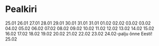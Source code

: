 # Pealkiri

25.01
26.01
27.01
28.01
29.01
30.01
31.01
31.01
01.02
02.02
03.02
03.02
04.02
05.02
06.02
07.02
08.02
09.02
10.02
11.02
12.02
13.02
14.02
15.02
16.02
17.02
18.02
19.02
20.02
21.02
22.02
23.02
24.02-palju õnne Eesti!
25.02